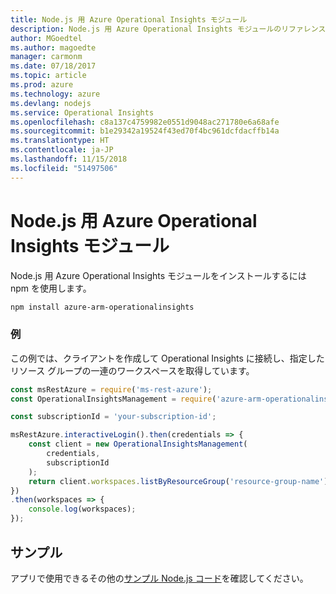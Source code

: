 ```yaml
---
title: Node.js 用 Azure Operational Insights モジュール
description: Node.js 用 Azure Operational Insights モジュールのリファレンス
author: MGoedtel
ms.author: magoedte
manager: carmonm
ms.date: 07/18/2017
ms.topic: article
ms.prod: azure
ms.technology: azure
ms.devlang: nodejs
ms.service: Operational Insights
ms.openlocfilehash: c8a137c4759982e0551d9048ac271780e6a68afe
ms.sourcegitcommit: b1e29342a19524f43ed70f4bc961dcfdacffb14a
ms.translationtype: HT
ms.contentlocale: ja-JP
ms.lasthandoff: 11/15/2018
ms.locfileid: "51497506"
---
```

# <a name="azure-operational-insights-modules-for-nodejs"></a>Node.js 用 Azure Operational Insights モジュール

Node.js 用 Azure Operational Insights モジュールをインストールするには npm を使用します。

```bash
npm install azure-arm-operationalinsights
```

### <a name="example"></a>例 

この例では、クライアントを作成して Operational Insights に接続し、指定したリソース グループの一連のワークスペースを取得しています。

```javascript
const msRestAzure = require('ms-rest-azure');
const OperationalInsightsManagement = require('azure-arm-operationalinsights');

const subscriptionId = 'your-subscription-id';

msRestAzure.interactiveLogin().then(credentials => {
    const client = new OperationalInsightsManagement(
        credentials,
        subscriptionId
    );
    return client.workspaces.listByResourceGroup('resource-group-name');
})
.then(workspaces => {
    console.log(workspaces);
});
``` 

## <a name="samples"></a>サンプル

アプリで使用できるその他の[サンプル Node.js コード](https://azure.microsoft.com/resources/samples/?platform=nodejs)を確認してください。
